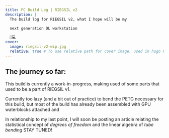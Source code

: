 ```yaml
---
title: PC Build Log | RIEGSIL v2
description: |
  The build log for RIEGSIL v2, what I hope will be my

  next generation DL workstation

  🤖💻
cover:
  image: riegsil-v2-wip.jpg
  relative: true # To use relative path for cover image, used in hugo Page-bundles
---
```


## The journey so far:

This build is currently a work-in-progress, making used of some parts that used to be a part of RIEGSIL v1.

Currently too lazy (and a bit out of practice) to bend the PETG necessary for this build, but most of the build has already been assembled with GPU waterblocks attached and  

In relationship to my last point, I will soon be posting an article relating the statistical concept of *degrees of freedom* and the linear algebra of *tube bending* STAY TUNED!